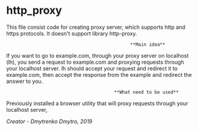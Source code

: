 # http_proxy

This file consist code for creating proxy server, which supports http and https protocols. It doesn't support library http-proxy.


                                                  **Main idea** 
If you want to go to example.com, through your proxy server on localhost (lh), you send a request to example.com and 
proxying requests through your localhost server.
lh should accept your request and redirect it to example.com, then accept the response from the example and redirect the answer to you.


                                            **What need to be used** 
Previously installed a browser utility that will proxy requests through your localhost server,





*Creator - Dmytrenko Dmytro, 2019*
